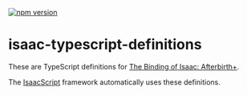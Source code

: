 [![npm version](https://img.shields.io/npm/v/isaac-typescript-definitions.svg)](https://www.npmjs.com/package/isaac-typescript-definitions)

# isaac-typescript-definitions

These are TypeScript definitions for [The Binding of Isaac: Afterbirth+](https://store.steampowered.com/app/570660/The_Binding_of_Isaac_Afterbirth/).

The [IsaacScript](https://isaacscript.github.io/) framework automatically uses these definitions.

<br />
